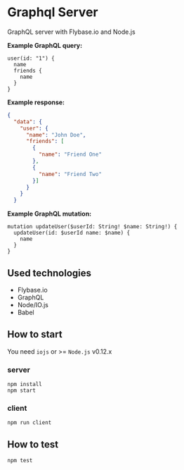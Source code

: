 # Graphql Server

GraphQL server with Flybase.io and Node.js  

**Example GraphQL query:**
```
user(id: "1") {
  name
  friends {
    name
  }
}
```

**Example response:**
```json
{
  "data": {
    "user": {
      "name": "John Doe",
      "friends": [
        {
          "name": "Friend One"
        },
        {
          "name": "Friend Two"
        }]
      }
    }
  }
```

**Example GraphQL mutation:**
```
mutation updateUser($userId: String! $name: String!) {
  updateUser(id: $userId name: $name) {
    name
  }
}
```

## Used technologies

* Flybase.io
* GraphQL
* Node/IO.js
* Babel

## How to start

You need `iojs` or >= `Node.js` v0.12.x

### server

```
npm install
npm start

```

### client
```
npm run client
```

## How to test

```
npm test
```
